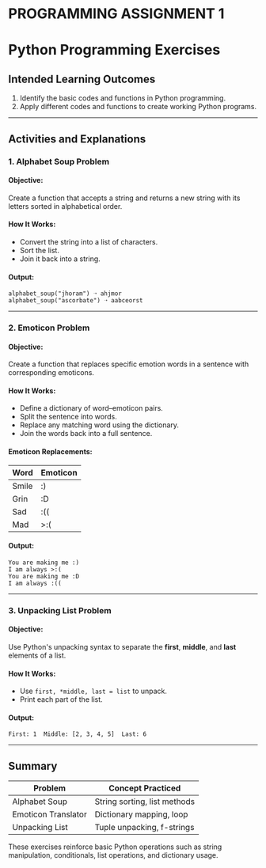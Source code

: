 # PROGRAMMING ASSIGNMENT 1

# Python Programming Exercises

## Intended Learning Outcomes

1. Identify the basic codes and functions in Python programming.
2. Apply different codes and functions to create working Python programs.

---

## Activities and Explanations

### 1. **Alphabet Soup Problem**

#### Objective:

Create a function that accepts a string and returns a new string with its letters sorted in alphabetical order.

#### How It Works:

* Convert the string into a list of characters.
* Sort the list.
* Join it back into a string.

#### Output:

```
alphabet_soup("jhoram") ➝ ahjmor  
alphabet_soup("ascorbate") ➝ aabceorst
```

---

### 2. **Emoticon Problem**

#### Objective:

Create a function that replaces specific emotion words in a sentence with corresponding emoticons.

#### How It Works:

* Define a dictionary of word–emoticon pairs.
* Split the sentence into words.
* Replace any matching word using the dictionary.
* Join the words back into a full sentence.

#### Emoticon Replacements:

| Word  | Emoticon |
| ----- | -------- |
| Smile | :)       |
| Grin  | :D       |
| Sad   | :((      |
| Mad   | >:(      |

#### Output:

```
You are making me :)
I am always >:(
You are making me :D
I am always :((
```

---

### 3. **Unpacking List Problem**

#### Objective:

Use Python's unpacking syntax to separate the **first**, **middle**, and **last** elements of a list.

#### How It Works:

* Use `first, *middle, last = list` to unpack.
* Print each part of the list.

#### Output:

```
First: 1  Middle: [2, 3, 4, 5]  Last: 6
```

---

## Summary

| Problem             | Concept Practiced            |
| ------------------- | ---------------------------- |
| Alphabet Soup       | String sorting, list methods |
| Emoticon Translator | Dictionary mapping, loop     |
| Unpacking List      | Tuple unpacking, f-strings   |

These exercises reinforce basic Python operations such as string manipulation, conditionals, list operations, and dictionary usage.

